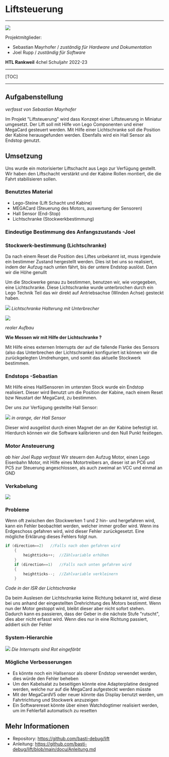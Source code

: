 # Liftsteuerung

*** 

![](docu/sources/liftfoto.png)

Projektmitglieder: 
* Sebastian Mayrhofer / *zuständig für Hardware und Dokumentation*
* Joel Rupp / *zuständig für Software*

 **HTL Rankweil**  4chel                                                                 Schuljahr 2022-23 

***

[TOC]

***


## Aufgabenstellung 
*verfasst von Sebastian Mayrhofer*


Im Projekt "Liftsteuerung" wird dass Konzept einer Liftsteuerung in Miniatur umgesetzt. Der Lift soll mit Hilfe von Lego Componenten und einer MegaCard gesteuert werden. Mit Hilfe einer Lichtschranke soll die Position der Kabine herausgefunden werden. Ebenfalls wird ein Hall Sensor als Endstop genutzt. 


## Umsetzung 
Uns wurde ein motorisierter Liftschacht aus Lego zur Verfügung gestellt. Wir haben den Liftschacht verstärkt und der Kabine Rollen montiert, die die Fahrt stabilisieren sollen. 

### Benutztes Material

* Lego-Steine  (Lift Schacht und Kabine) 
* MEGACard  (Steuerung des Motors, auswertung der Sensoren)
* Hall Sensor (End-Stop)
* Lichtschranke (Stockwerkbestimmung)

### Eindeutige Bestimmung des Anfangszustands -Joel


### Stockwerk-bestimmung (Lichtschranke)

Da nach einem Reset die Position des Liftes unbekannt ist, muss irgendwie ein bestimmer Zustand hergestellt werden. Dies ist bei uns so realisiert, indem der Aufzug nach unten fährt, bis der untere Endstop auslöst. Dann wir die Höhe genullt

Um die Stockwerke genau zu bestimmen, benutzen wir, wie vorgegeben, eine Lichtschranke. Diese Lichtschranke wurde unterbrochen durch ein Lego Technik Teil das wir direkt auf Antriebsachse (Winden Achse) gesteckt haben.

![](docu/sources/Lichtschranke+unterbrecher.png)
*Lichtschranke Halterung mit Unterbrecher*

![](docu/sources/lichtschrankereal.jpg)

*realer Aufbau*

**Wie Messen wir mit Hilfe der Lichtschranke ?** 

Mit Hilfe eines externen Interrupts der auf die fallende Flanke des Sensors (also das Unterbrechen der Lichtschranke) konfiguriert ist können wir die zurückgelegten Umdrehungen, und somit das aktuelle Stockwerk bestimmen.

### Endstops -Sebastian

Mit Hilfe eines HallSensoren im untersten Stock wurde ein Endstop realisiert. Dieser wird Benutzt um die Position der Kabine, nach einem Reset bzw Neustart der MegaCard, zu bestimmen. 

Der uns zur Verfügung gestellte Hall Sensor: 

![](docu/sources/hallsensor.jpg)
*in orange, der Hall Sensor*

Dieser wird ausgelöst durch einen Magnet der an der Kabine befestigt ist. Hierdurch können wir die Software kalibrieren und den Null Punkt festlegen. 


### Motor Ansteuerung
*ab hier Joel Rupp verfasst*
Wir steuern den Aufzug Motor, einen Lego Eisenbahn Motor, mit Hilfe eines Motortreibers an, dieser ist an PC6 und PC5 zur Steuerung angeschlossen, als auch zweimal an VCC und einmal an GND

### Verkabelung 

![](docu/sources/wiring.png)


### Probleme 

Wenn oft zwischen den Stockwerken 1 und 2 hin- und hergefahren wird, kann ein Fehler beobachtet werden, welcher immer großer wird. Wenn ins Erdgeschoss gefahren wird, wird dieser Fehler zurückgesetzt. Eine mögliche Erklärung dieses Fehlers folgt nun. 

~~~c
if (direction==2)	//Falls nach oben gefahren wird
	{
		heightticks++;	//Zählvariable erhöhen
	}
	if (direction==1)	//Falls nach unten gefahren wird
	{
		heightticks--;	//Zahlvariable verkleinern
	}
~~~
*Code in der ISR der Lichtschranke*


Da beim Auslesen der Lichtschranke keine Richtung bekannt ist, wird diese bei uns anhand der eingestellten Drehrichtung des Motors bestimmt. Wenn nun der Motor gestoppt wird, bleibt dieser aber nicht sofort stehen. Dadurch kann es passieren, dass der Geber in die nächste Stufe "rutscht", dies aber nicht erfasst wird. Wenn dies nur in eine Richtung passiert, addiert sich der Fehler

### System-Hierarchie 

![](docu/sources/hierarchy.png)
*Die Interrupts sind Rot eingefärbt*

### Mögliche Verbesserungen 
* Es könnte noch ein Hallsensor als oberer Endstop verwendet werden, dies würde den Fehler beheben
* Um den Kabelsalat zu beseitigen könnte eine Adapterplatine designed werden, welche nur auf die MegaCard aufgesteckt werden müsste
* Mit der MegaCardV5 oder neuer könnte das Display benutzt werden, um Fahrtrichtung und Stockwerk anzuzeigen
* Ein Softwarereset könnte über einen Watchdogtimer realisiert werden, um im Fehlerfall automatisch zu resetten



## Mehr Informationen

* Repository: https://github.com/basti-debug/lift
* Anleitung: https://github.com/basti-debug/lift/blob/main/docu/Anleitung.md
